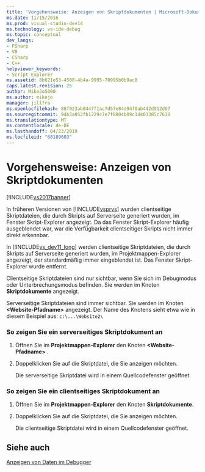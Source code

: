 ```yaml
---
title: 'Vorgehensweise: Anzeigen von Skriptdokumenten | Microsoft-Dokumentation'
ms.date: 11/15/2016
ms.prod: visual-studio-dev14
ms.technology: vs-ide-debug
ms.topic: conceptual
dev_langs:
- FSharp
- VB
- CSharp
- C++
helpviewer_keywords:
- Script Explorer
ms.assetid: 8b621e53-4508-4b4a-9995-70995b0b9ac8
caps.latest.revision: 25
author: MikeJo5000
ms.author: mikejo
manager: jillfra
ms.openlocfilehash: 88f923ab0447f1ac7d57e84d94f0ab442d912d67
ms.sourcegitcommit: 94b3a052fb1229c7e7f8804b09c1d403385c7630
ms.translationtype: MT
ms.contentlocale: de-DE
ms.lasthandoff: 04/23/2019
ms.locfileid: "68189603"
---
```

# <a name="how-to-view-script-documents"></a>Vorgehensweise: Anzeigen von Skriptdokumenten
[!INCLUDE[vs2017banner](../includes/vs2017banner.md)]

In früheren Versionen von [!INCLUDE[vsprvs](../includes/vsprvs-md.md)] wurden clientseitige Skriptdateien, die durch Skripts auf Serverseite generiert wurden, im Fenster Skript-Explorer angezeigt. Da das Fenster Skript-Explorer häufig ausgeblendet war, war die Verfügbarkeit clientseitiger Skripts nicht immer direkt erkennbar.  
  
 In [!INCLUDE[vs_dev11_long](../includes/vs-dev11-long-md.md)] werden clientseitige Skriptdateien, die durch Skripts auf Serverseite generiert wurden, im Projektmappen-Explorer angezeigt, der standardmäßig immer eingeblendet ist. Das Fenster Skript-Explorer wurde entfernt.  
  
 Clientseitige Skriptdateien sind nur sichtbar, wenn Sie sich im Debugmodus oder Unterbrechungsmodus befinden. Sie werden im Knoten **Skriptdokumente** angezeigt.  
  
 Serverseitige Skriptdateien sind immer sichtbar. Sie werden im Knoten **\<Website-Pfadname>** angezeigt. Der Name des Knotens sieht etwa wie in diesem Beispiel aus: `c:\...\Website2\`  
  
### <a name="to-view-a-server-side-script-document"></a>So zeigen Sie ein serverseitiges Skriptdokument an  
  
1. Öffnen Sie im **Projektmappen-Explorer** den Knoten **\<Website-Pfadname>** .  
  
2. Doppelklicken Sie auf die Skriptdatei, die Sie anzeigen möchten.  
  
     Die serverseitige Skriptdatei wird in einem Quellcodefenster geöffnet.  
  
### <a name="to-view-a-client-side-script-document"></a>So zeigen Sie ein clientseitiges Skriptdokument an  
  
1. Öffnen Sie im **Projektmappen-Explorer** den Knoten **Skriptdokumente**.  
  
2. Doppelklicken Sie auf die Skriptdatei, die Sie anzeigen möchten.  
  
     Die clientseitige Skriptdatei wird in einem Quellcodefenster geöffnet.  
  
## <a name="see-also"></a>Siehe auch  
 [Anzeigen von Daten im Debugger](../debugger/viewing-data-in-the-debugger.md)
